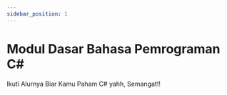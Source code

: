 ```yaml
---
sidebar_position: 1
---
```


# Modul Dasar Bahasa Pemrograman C# 

Ikuti Alurnya Biar Kamu Paham C# yahh, Semangat!!